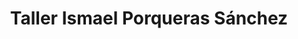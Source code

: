 ---
title: "Taller Ismael Porqueras Sánchez"
url: /lleida/taller-ismael-porqueras-sanchez/
shop: reparación de automóviles
---